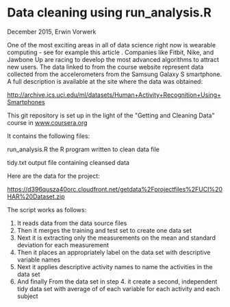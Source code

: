 # Data cleaning using run_analysis.R

December 2015, Erwin Vorwerk

One of the most exciting areas in all of data science right now is wearable computing - see for example this article . Companies like Fitbit, Nike, and Jawbone Up are racing to develop the most advanced algorithms to attract new users. The data linked to from the course website represent data collected from the accelerometers from the Samsung Galaxy S smartphone. A full description is available at the site where the data was obtained: 

http://archive.ics.uci.edu/ml/datasets/Human+Activity+Recognition+Using+Smartphones 

This git repository is set up in the light of the "Getting and Cleaning Data" course in www.coursera.org

It contains the following files:

  run_analysis.R    the R program written to clean data file

  tidy.txt          output file containing cleansed data

Here are the data for the project: 

https://d396qusza40orc.cloudfront.net/getdata%2Fprojectfiles%2FUCI%20HAR%20Dataset.zip 

The script works as follows:

1. It reads data from the data source files
2. Then it merges the training and test set to create one data set
3. Next it is extracting only the measurements on the mean and standard deviation for each measurement
4. Then it places an appropriately label on the data set with descriptive variable names
5. Next it applies descriptive activity names to name the activities in the data set
6. And finally From the data set in step 4. it create a second, independent tidy data set with average of of each variable for each activity and each subject

